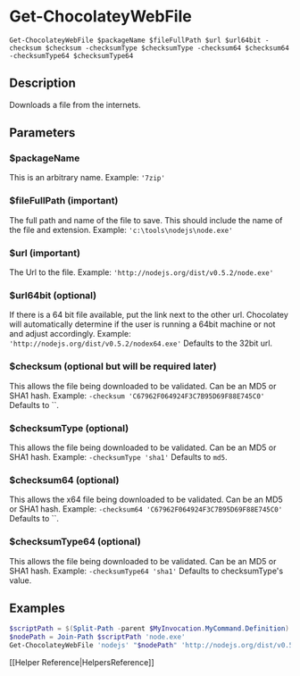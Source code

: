 # Get-ChocolateyWebFile
`Get-ChocolateyWebFile $packageName $fileFullPath $url $url64bit -checksum $checksum -checksumType $checksumType -checksum64 $checksum64 -checksumType64 $checksumType64`

## Description
Downloads a file from the internets.

## Parameters
### $packageName
This is an arbitrary name.
Example: `'7zip'`

### $fileFullPath (important)
The full path and name of the file to save. This should include the name of the file and extension.
Example: `'c:\tools\nodejs\node.exe'`

### $url (important)
The Url to the file.
Example: `'http://nodejs.org/dist/v0.5.2/node.exe'`

### $url64bit (optional)
If there is a 64 bit file available, put the link next to the other url. Chocolatey will automatically determine if the user is running a 64bit machine or not and adjust accordingly.
Example: `'http://nodejs.org/dist/v0.5.2/nodex64.exe'`
Defaults to the 32bit url.

### $checksum (optional but will be required later)
This allows the file being downloaded to be validated. Can be an MD5 or SHA1 hash.
Example: `-checksum 'C67962F064924F3C7B95D69F88E745C0'`
Defaults to ``.

### $checksumType (optional)
This allows the file being downloaded to be validated. Can be an MD5 or SHA1 hash.
Example: `-checksumType 'sha1'`
Defaults to `md5`.

### $checksum64 (optional)
This allows the x64 file being downloaded to be validated. Can be an MD5 or SHA1 hash.
Example: `-checksum64 'C67962F064924F3C7B95D69F88E745C0'`
Defaults to ``.

### $checksumType64 (optional)
This allows the file being downloaded to be validated. Can be an MD5 or SHA1 hash.
Example: `-checksumType64 'sha1'`
Defaults to checksumType's value.

## Examples
```powershell
$scriptPath = $(Split-Path -parent $MyInvocation.MyCommand.Definition)
$nodePath = Join-Path $scriptPath 'node.exe'
Get-ChocolateyWebFile 'nodejs' "$nodePath" 'http://nodejs.org/dist/v0.5.2/node.exe'
```

[[Helper Reference|HelpersReference]]